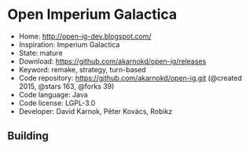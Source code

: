 # Open Imperium Galactica

- Home: http://open-ig-dev.blogspot.com/
- Inspiration: Imperium Galactica
- State: mature
- Download: https://github.com/akarnokd/open-ig/releases
- Keyword: remake, strategy, turn-based
- Code repository: https://github.com/akarnokd/open-ig.git (@created 2015, @stars 163, @forks 39)
- Code language: Java
- Code license: LGPL-3.0
- Developer: David Karnok, Péter Kovács, Robikz

## Building
